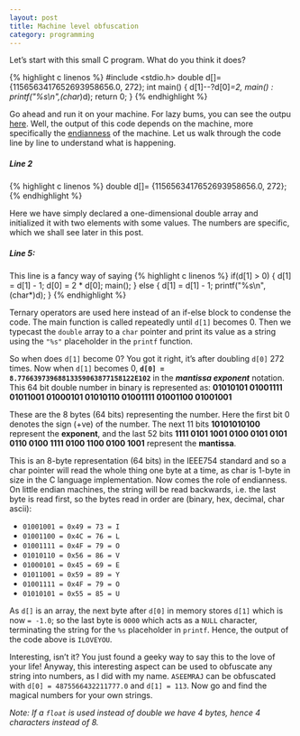 ```yaml
---
layout: post
title: Machine level obfuscation
category: programming
---
```


Let’s start with this small C program. What do you think it does?

{% highlight c linenos %}
#include <stdio.h>
double d[]= {1156563417652693958656.0, 272};
int main()
{
    d[1]--?d[0]*=2, main() : printf("%s\n",(char*)d);
    return 0;
}
{% endhighlight %}

Go ahead and run it on your machine. For lazy bums, you can see the outpu [here](http://ideone.com/UaGZDp). Well, the output of this code depends on the machine, more specifically the [endianness](http://en.wikipedia.org/wiki/Endianness) of the machine. Let us walk through the code line by line to understand what is happening.

##### Line 2
{% highlight c linenos %}
double d[]= {1156563417652693958656.0, 272};
{% endhighlight %}

Here we have simply declared a one-dimensional double array and initialized it with two elements with some values. The numbers are specific, which we shall see later in this post.

##### Line 5:
This line is a fancy way of saying
{% highlight c linenos %}
if(d[1] > 0)
{
    d[1] = d[1] - 1;
    d[0] = 2 * d[0];
    main();
}
else
{
    d[1] = d[1] - 1;
    printf("%s\n",(char*)d);
}
{% endhighlight %}

Ternary operators are used here instead of an if-else block to condense the code. The main function is called repeatedly until `d[1]` becomes 0. Then we typecast the `double` array to a `char` pointer and print its value as a string using the `"%s"` placeholder in the `printf` function.

So when does `d[1]` become 0? You got it right, it’s after doubling `d[0]` 272 times. Now when `d[1]` becomes 0, **`d[0] = 8.77663973968813359063877158122E102`** in the *__mantissa exponent__* notation. This 64 bit double number in binary is represented as:
**01010101 01001111 01011001 01000101 01010110 01001111 01001100 01001001**

These are the 8 bytes (64 bits) representing the number. Here the first bit 0 denotes the sign (+ve) of the number. The next 11 bits **10101010100** represent the **exponent**, and the last 52 bits **1111 0101 1001 0100 0101 0101 0110 0100 1111 0100 1100 0100 1001** represent the **mantissa**.

This is an 8-byte representation (64 bits) in the IEEE754 standard and so a char pointer will read the whole thing one byte at a time, as char is 1-byte in size in the C language implementation. Now comes the role of endianness. On little endian machines, the string will be read backwards, i.e. the last byte is read first, so the bytes read in order are (binary, hex, decimal, char ascii):

- `01001001 = 0x49 = 73 = I`
- `01001100 = 0x4C = 76 = L`
- `01001111 = 0x4F = 79 = O`
- `01010110 = 0x56 = 86 = V`
- `01000101 = 0x45 = 69 = E`
- `01011001 = 0x59 = 89 = Y`
- `01001111 = 0x4F = 79 = O`
- `01010101 = 0x55 = 85 = U`

As `d[]` is an array, the next byte after `d[0]` in memory stores `d[1]` which is now `= -1.0`; so the last byte is `0000` which acts as a `NULL` character, terminating the string for the `%s` placeholder in `printf`. Hence, the output of the code above is `ILOVEYOU`.

Interesting, isn’t it? You just found a geeky way to say this to the love of your life! Anyway, this interesting aspect can be used to obfuscate any string into numbers, as I did with my name. `ASEEMRAJ` can be obfuscated with `d[0] = 4875566432211777.0` and `d[1] = 113`. Now go and find the magical numbers for your own strings.

*Note: If a `float` is used instead of double we have 4 bytes, hence 4 characters instead of 8.*
